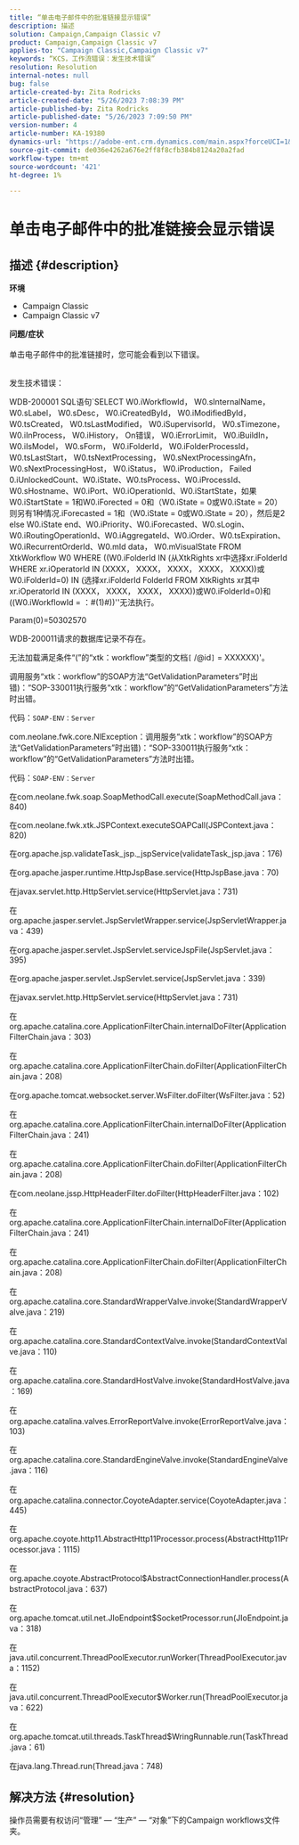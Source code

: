 ```yaml
---
title: “单击电子邮件中的批准链接显示错误”
description: 描述
solution: Campaign,Campaign Classic v7
product: Campaign,Campaign Classic v7
applies-to: "Campaign Classic,Campaign Classic v7"
keywords: “KCS，工作流错误：发生技术错误”
resolution: Resolution
internal-notes: null
bug: false
article-created-by: Zita Rodricks
article-created-date: "5/26/2023 7:08:39 PM"
article-published-by: Zita Rodricks
article-published-date: "5/26/2023 7:09:50 PM"
version-number: 4
article-number: KA-19380
dynamics-url: "https://adobe-ent.crm.dynamics.com/main.aspx?forceUCI=1&pagetype=entityrecord&etn=knowledgearticle&id=9520e7b5-f8fb-ed11-8849-6045bd0063aa"
source-git-commit: de036e4262a676e2ff8f8cfb384b8124a20a2fad
workflow-type: tm+mt
source-wordcount: '421'
ht-degree: 1%

---
```


# 单击电子邮件中的批准链接会显示错误

## 描述 {#description}

<b>环境</b>
- Campaign Classic
- Campaign Classic v7



<b>问题/症状</b><br><br>单击电子邮件中的批准链接时，您可能会看到以下错误。<br><br>


发生技术错误：

WDB-200001 SQL语句`SELECT W0.iWorkflowId， W0.sInternalName， W0.sLabel， W0.sDesc， W0.iCreatedById， W0.iModifiedById， W0.tsCreated， W0.tsLastModified， W0.iSupervisorId， W0.sTimezone， W0.iInProcess， W0.iHistory， On错误， W0.iErrorLimit， W0.iBuildIn， W0.iIsModel， W0.sForm， W0.iFolderId， W0.iFolderProcessId， W0.tsLastStart， W0.tsNextProcessing， W0.sNextProcessingAfn， W0.sNextProcessingHost， W0.iStatus， W0.iProduction， Failed 0.iUnlockedCount、W0.iState、W0.tsProcess、W0.iProcessId、W0.sHostname、W0.iPort、W0.iOperationId、W0.iStartState，如果W0.iStartState = 1和W0.iForected = 0和（W0.iState = 0或W0.iState = 20）则另有1种情况.iForecasted = 1和（W0.iState = 0或W0.iState = 20），然后是2 else W0.iState end、W0.iPriority、W0.iForecasted、W0.sLogin、W0.iRoutingOperationId、W0.iAggregateId、W0.iOrder、W0.tsExpiration、W0.iRecurrentOrderId、W0.mId data， W0.mVisualState FROM XtkWorkflow W0 WHERE ((W0.iFolderId IN (从XtkRights xr中选择xr.iFolderId WHERE xr.iOperatorId IN (XXXX， XXXX， XXXX， XXXX， XXXX))或W0.iFolderId=0) IN (选择xr.iFolderId FolderId FROM XtkRights xr其中xr.iOperatorId IN (XXXX， XXXX， XXXX， XXXX))或W0.iFolderId=0)和((W0.iWorkflowId = ：#(1)#))&#39;&#39;无法执行。

Param(0)=50302570



WDB-200011请求的数据库记录不存在。

无法加载满足条件“(”的“xtk：workflow”类型的文档`[` /@id`]`  = XXXXXX)&#39;。



调用服务“xtk：workflow”的SOAP方法“GetValidationParameters”时出错)：“SOP-330011执行服务“xtk：workflow”的“GetValidationParameters”方法时出错。



代码：`SOAP-ENV：Server`

com.neolane.fwk.core.NlException：调用服务“xtk：workflow”的SOAP方法“GetValidationParameters”时出错)：“SOP-330011执行服务“xtk：workflow”的“GetValidationParameters”方法时出错。

代码：`SOAP-ENV：Server`

在com.neolane.fwk.soap.SoapMethodCall.execute(SoapMethodCall.java：840)

在com.neolane.fwk.xtk.JSPContext.executeSOAPCall(JSPContext.java：820)

在org.apache.jsp.validateTask_jsp._jspService(validateTask_jsp.java：176)

在org.apache.jasper.runtime.HttpJspBase.service(HttpJspBase.java：70)

在javax.servlet.http.HttpServlet.service(HttpServlet.java：731)

在org.apache.jasper.servlet.JspServletWrapper.service(JspServletWrapper.java：439)

在org.apache.jasper.servlet.JspServlet.serviceJspFile(JspServlet.java：395)

在org.apache.jasper.servlet.JspServlet.service(JspServlet.java：339)

在javax.servlet.http.HttpServlet.service(HttpServlet.java：731)

在org.apache.catalina.core.ApplicationFilterChain.internalDoFilter(ApplicationFilterChain.java：303)

在org.apache.catalina.core.ApplicationFilterChain.doFilter(ApplicationFilterChain.java：208)

在org.apache.tomcat.websocket.server.WsFilter.doFilter(WsFilter.java：52)

在org.apache.catalina.core.ApplicationFilterChain.internalDoFilter(ApplicationFilterChain.java：241)

在org.apache.catalina.core.ApplicationFilterChain.doFilter(ApplicationFilterChain.java：208)

在com.neolane.jssp.HttpHeaderFilter.doFilter(HttpHeaderFilter.java：102)

在org.apache.catalina.core.ApplicationFilterChain.internalDoFilter(ApplicationFilterChain.java：241)

在org.apache.catalina.core.ApplicationFilterChain.doFilter(ApplicationFilterChain.java：208)

在org.apache.catalina.core.StandardWrapperValve.invoke(StandardWrapperValve.java：219)

在org.apache.catalina.core.StandardContextValve.invoke(StandardContextValve.java：110)

在org.apache.catalina.core.StandardHostValve.invoke(StandardHostValve.java：169)

在org.apache.catalina.valves.ErrorReportValve.invoke(ErrorReportValve.java：103)

在org.apache.catalina.core.StandardEngineValve.invoke(StandardEngineValve.java：116)

在org.apache.catalina.connector.CoyoteAdapter.service(CoyoteAdapter.java：445)

在org.apache.coyote.http11.AbstractHttp11Processor.process(AbstractHttp11Processor.java：1115)

在org.apache.coyote.AbstractProtocol$AbstractConnectionHandler.process(AbstractProtocol.java：637)

在org.apache.tomcat.util.net.JIoEndpoint$SocketProcessor.run(JIoEndpoint.java：318)

在java.util.concurrent.ThreadPoolExecutor.runWorker(ThreadPoolExecutor.java：1152)

在java.util.concurrent.ThreadPoolExecutor$Worker.run(ThreadPoolExecutor.java：622)

在org.apache.tomcat.util.threads.TaskThread$WringRunnable.run(TaskThread.java：61)

在java.lang.Thread.run(Thread.java：748)


## 解决方法 {#resolution}


操作员需要有权访问“管理” — “生产” — “对象”下的Campaign workflows文件夹。

